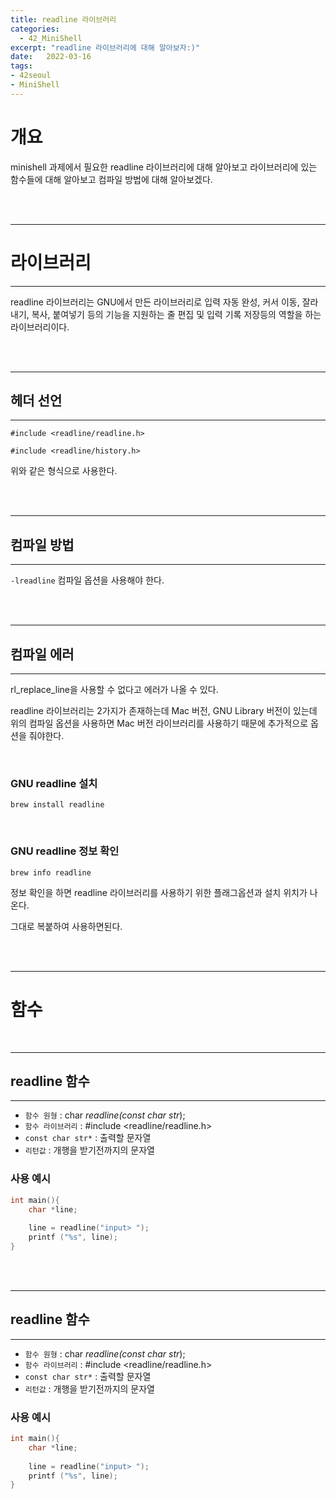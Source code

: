 ```yaml
---
title: readline 라이브러리
categories: 
  - 42_MiniShell
excerpt: "readline 라이브러리에 대해 알아보자:)"
date:   2022-03-16
tags:
- 42seoul
- MiniShell
---
```


# 개요

minishell 과제에서 필요한 readline 라이브러리에 대해 알아보고 라이브러리에 있는 함수들에 대해 알아보고 컴파일 방법에 대해 알아보겠다.

<br />
<br />

---

# 라이브러리

---

readline 라이브러리는 GNU에서 만든 라이브러리로 입력 자동 완성, 커서 이동, 잘라내기, 복사, 붙여넣기 등의 기능을 지원하는 줄 편집 및 입력 기록 저장등의 역할을 하는 라이브러리이다.



<br />
<br />

---

## 헤더 선언

---

`#include <readline/readline.h>`

`#include <readline/history.h>`

위와 같은 형식으로 사용한다.



<br />
<br />

---

## 컴파일 방법

---

`-lreadline` 컴파일 옵션을 사용해야 한다.



<br />
<br />

---

## 컴파일 에러

---

rl_replace_line을 사용할 수 없다고 에러가 나올 수 있다.

readline 라이브러리는 2가지가 존재하는데 Mac 버전, GNU Library 버전이 있는데 위의 컴파일 옵션을 사용하면 Mac 버전 라이브러리를 사용하기 때문에 추가적으로 옵션을 줘야한다.

<br />

### GNU readline 설치

`brew install readline`

<br />

### GNU readline 정보 확인

`brew info readline`

정보 확인을 하면 readline 라이브러리를 사용하기 위한 플래그옵션과 설치 위치가 나온다.

그대로 복붙하여 사용하면된다.



<br />
<br />

---

# 함수


<br />

---

## readline 함수

---

* `함수 원형` : char *readline(const char str*);
* `함수 라이브러리` : #include <readline/readline.h>
* `const char str*` : 출력할 문자열
* `리턴값` : 개행을 받기전까지의 문자열


### 사용 예시

```c
int main(){
    char *line;
    
    line = readline("input> ");
    printf ("%s", line);
}
```

<br />
<br />

---

## readline 함수

---

* `함수 원형` : char *readline(const char str*);
* `함수 라이브러리` : #include <readline/readline.h>
* `const char str*` : 출력할 문자열
* `리턴값` : 개행을 받기전까지의 문자열


### 사용 예시

```c
int main(){
    char *line;
    
    line = readline("input> ");
    printf ("%s", line);
}
```
